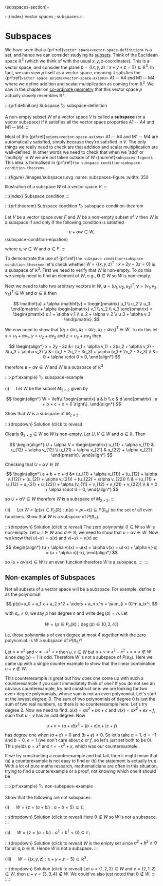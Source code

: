 (subspaces-section)=

:::{index} Vector spaces ; subspaces
:::

# Subspaces

We have seen that a {prf:ref}`vector space<vector-space-definition>` is a set, and hence we can consider studying its <a href="https://en.wikipedia.org/wiki/Subset" target="_blank">subsets</a>. Think of the Euclidean space $\mathbb{R}^3$ (which we think of with the usual $x,y,z$-coordinates). This is a vector space, and consider the plane $p = \{(x,y,z) : x + y + z = 0\} \subseteq \mathbb{R}^3$. In fact, we can view $p$ itself as a vector space, meaning it satisfies the {prf:ref}`vector space axioms<vector-space-axioms>` A1 -- A4 and M1 -- M4, where we define addition and scalar multiplication as coming from $\mathbb{R}^3$. We saw in the chapter on [co-ordinate geometry](coordinate-geometry-chapter) that this vector space $p$ actually closely resembles $\mathbb{R}^2$.

:::{prf:definition} Subspace
:label: subspace-definition

A non-empty subset $W$ of a vector space $V$ is called a **subspace** (or a vector subspace) if it satisfies all the vector space properties A1 -- A4 and M1 -- M4.
:::

Most of the {prf:ref}`axioms<vector-space-axioms>` A1 -- A4 and M1 -- M4 are automatically satisfied, simply because they're satisfied in $V$. The only things we really need to check are that addition and scalar multiplication are well-defined. In other words we need to check that when we 'add' or 'multiply' in $W$ we are not taken outside of $W$ ({numref}`subspaces-figure`). This idea is formalised in {prf:ref}`the subspace condition<subspace-condition-theorem>`.

:::{figure} /images/subspaces.svg
:name: subspaces-figure
:width: 350

Illustration of a subspace $W$ of a vector space $V$.
:::

:::{index} Subspace condition
:::

:::{prf:theorem} Subspace condition
:label: subspace-condition-theorem

Let $V$ be a vector space over $F$ and $W$ be a non-empty subset of $V$ then $W$ is a subspace if and only if the following condition is satisfied

$$ u + \alpha w \in W,$$(subspace-condition-equation)

where $u, w \in W$ and $\alpha \in F$.
:::

To demonstrate the use of {prf:ref}`the subspace condition<subspace-condition-theorem>` let's check whether $W = \{(x, y, z)^\mathsf{T} : x + 2y - 3z = 0\}$ is a subspace of $\mathbb{R}^3$. First we need to verify that $W$ is non-empty. To do this we simply need to find an element of $W$, e.g., $\mathbf{0} \in W$ so $W$ is non-empty.

Next we need to take two arbitrary vectors in $W$, $\mathbf{u} = (u_1, u_2, u_3)^\mathsf{T}, \mathbf{v} = (v_1, v_2, v_3)^\mathsf{T} \in W$ and $\alpha \in \mathbb{R}$ then 

$$ \mathbf{u} + \alpha \mathbf{v} =
    \begin{pmatrix} u_1 \\ u_2 \\ u_3 \end{pmatrix} + \alpha 
    \begin{pmatrix} v_1 \\ v_2 \\ v_3 \end{pmatrix} 
    = \begin{pmatrix} u_1 + \alpha v_1 \\ u_2 + \alpha v_2 \\ u_3 + \alpha v_3 \end{pmatrix}. $$

We now need to show that $(u_1 + \alpha v_1, u_2 + \alpha v_2, u_3 + \alpha v_3)^\mathsf{T}  \in W$. To do this let $x = u_1 + \alpha v_1$, $y = u_2 + \alpha v_2$ and $z = u_3 + \alpha v_3$ then

$$ \begin{align*}
    x + 2y - 3z &= (u_1 + \alpha v_1) + 2(u_2 + \alpha v_2) - 3(u_3 + \alpha v_3) \\
    &= (u_1 + 2u_2 - 3u_3) + \alpha (v_1 + 2v_2 - 3v_3) \\
    &= 0 + \alpha \cdot 0 = 0,
\end{align*} $$

therefore $\mathbf{u} + \alpha \mathbf{v} \in W$ and $W$ is a subspace of $\mathbb{R}^3$

::::{prf:example}
:label: subspace-example

(i) &emsp; Let $W$ be the subset $M_{2\times 2}$ given by

$$ \begin{align*}
    W = \left\{ \begin{pmatrix} a & b \\ c & d \end{pmatrix} : a + b + c + d = 0 \right\}.
\end{align*} $$

Show that $W$ is a subspace of $M_{2\times 2}$.

:::{dropdown} Solution (click to reveal)

Clearly $\mathbf{0}_{2\times 2} \in W$ so $W$ is non-empty. Let $U, V \in W$ and $\alpha \in \mathbb{R}$. Then 

$$ \begin{align*}
    U + \alpha V = 
    \begin{pmatrix} 
        u_{11} + \alpha v_{11} & u_{12} + \alpha v_{12} \\ 
        u_{21} + \alpha v_{21} & u_{22} + \alpha v_{22} \end{pmatrix}.
\end{align*} $$

Checking that $U + \alpha V \in W$

$$ \begin{align*}
    a + b + c + d &= (u_{11} + \alpha v_{11}) + (u_{12} + \alpha v_{12}) + (u_{21} + \alpha v_{21}) + (u_{22} + \alpha v_{22}) \\ 
    & = (u_{11} + u_{12} + u_{21} + u_{22}) + \alpha (v_{11} + v_{12} + v_{21} + v_{22}) \\
    & = 0 + \alpha \cdot 0 = 0,
\end{align*} $$
 
so $U + \alpha V \in W$ therefore $W$ is a subspace of $M_{2\times 2}$.
:::

(ii) &emsp; Let $W = \{ p(x) \in P_n(\mathbb{R}) : p(x) = p(-x)\} \subseteq P(\mathbb{R}_n)$ be the set of all even functions. Show that $W$ is a subspace of $P(\mathbb{R}_n)$.

:::{dropdown} Solution (click to reveal)
The zero polynomial $0 \in W$ so $W$ is non-empty. Let $u, r \in W$ and $\alpha \in \mathbb{R}$, we need to show that $u + \alpha v \in W$. Now we know that $u(-x) = u(x)$ and $v(-x) = v(x)$ so

$$ \begin{align*}
    (u + \alpha v)(x) = u(x) + \alpha v(x) = u(-x) + \alpha v(-x) = (u + \alpha v)(-x),
\end{align*} $$

so $(u + \alpha v)(x) \in W$ is an even function therefore $W$ is a subspace.
:::
::::

## Non-examples of Subspaces

Not all subsets of a vector space will be a subspace. For example, define $p$ as the polynomial 

$$ p(x)=a_0 + a_1 x + a_2 x^2 + \cdots + a_n x^n = \sum_{i = 0}^n a_ix^i, $$

with $a_n\neq 0$, we say $p$ has degree $n$ and write $\operatorname{deg}(p)=n$. Let 

$$ W = \{p \in P_n(\mathbb{R}) : \operatorname{deg}(p) \in \{0,2,4\}\} $$

i.e, those polynomials of even degree at most 4 together with the zero polynomial. Is $W$ a subspace of $P(\mathbb{R}_5)$?

Let $u = x^2$ and $v = -x ^ 2 + x$ then $u, v \in W$ but $u + v = x^2 - x^2 + x = x \notin W$ since $\operatorname{deg}(x) = 1$ is odd. Therefore $W$ is not a subspace of $P(\mathbb{R}_5)$. Here we came up with a single counter example to show that the linear combination $u + v \notin W$. 

This counterexample is great but how does one come up with such a counterexample if you can't immediately think of one? If you do not see an obvious counterexample, try and construct one: we are looking for two even-degree polynomials, whose sum is not an even polynomial. Let's start at the lowest degree: $0$. The sum of two polynomials of degree $0$ is just the sum of two real numbers, so there is no counterexample here. Let's try degree $2$. Now we need to find: $u(x) = ax^2 + bx + c$ and $v(x) = dx^2 + ex + f$, such that $u + v$ has an odd degree. Now

$$ u + v = (a + d)x^2 + (b + e)x + (c + f) $$

has degree one when $(a + d) = 0$ and $(b + e) \neq 0$. So let's take $a = 1$, $d = -1$ and $b = 0$, $e = 1$ (we don't care about $c$ or $f$, so let's just set both to be 0). This yields $p = x^2$ and $r = -x^2 + x$, which was our counterexample.

If we try constructing a counterexample and but fail, then it might mean that (a) a counterexample is not easy to find or (b) the statement is actually true. With a lot of pure maths research, mathematicians are often in this situation, trying to find a counterexample or a proof, not knowing which one it should be.

::::{prf:example}
:label: non-subspace-example

Show that the following are not subspaces:

(i) &emsp; $W = \{z = (a+bi) : a + b = 5\} \subseteq \mathbb{C}$;

:::{dropdown} Solution (click to reveal)
Here $0 \notin W$ so $W$ is not a subspace.
:::

(ii) &emsp; $W = \{z = (a + bi) : a^2 + b^2 < 0\} \subseteq \mathbb{C}$;

:::{dropdown} Solution (click to reveal)
$W$ is the empty set since $a^2 + b^2 \geq 0$ for all $a, b \in \mathbb{R}$. Hence $W$ is not a subspace.
:::

(iii) &emsp; $W = \{(x,y,z) : x + y + z = 5\} \subseteq{\mathbb{R}^3}$.

:::{dropdown} Solution (click to reveal)
Let $u = (1, 2, 2) \in W$ and $v = (2, 1, 2) \in W$, then $u + v = (3, 3, 4) \notin W$. We could've also just noted that $0 \notin W$.
:::
::::
